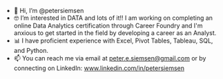 - 👋 Hi, I’m @petersiemsen 
- 🤓 I’m interested in DATA and lots of it!! I am working on completing an online Data Analytics certification through Career Foundry 
   and I'm anxious to get started in the field by developing a career as an Analyst. 
- 📊 I have proficient experience with Excel, Pivot Tables, Tableau, SQL, and Python.
- 📫 You can reach me via email at peter.e.siemsen@gmail.com or by connecting on LinkedIn: www.linkedin.com/in/petersiemsen

<!---
petersiemsen/petersiemsen is a ✨ special ✨ repository because its `README.md` (this file) appears on your GitHub profile.
You can click the Preview link to take a look at your changes.
--->
